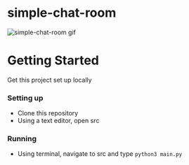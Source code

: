 # simple-chat-room
![simple-chat-room gif](https://i.imgur.com/CfBRXme.gif)

# Getting Started
Get this project set up locally
### Setting up
* Clone this repository
* Using a text editor, open src
### Running
* Using terminal, navigate to src and type `python3 main.py`
